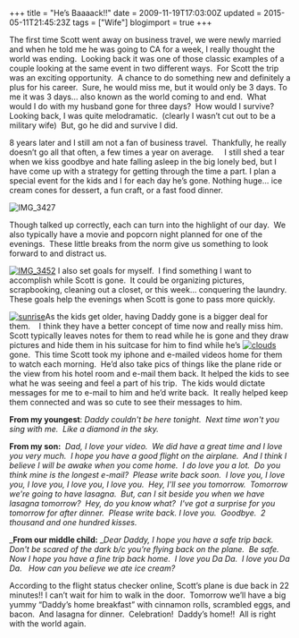 +++
title = "He’s Baaaack!!"
date = 2009-11-19T17:03:00Z
updated = 2015-05-11T21:45:23Z
tags = ["Wife"]
blogimport = true 
+++

The first time Scott went away on business travel, we were newly married and when he told me he was going to CA for a week, I really thought the world was ending.&#160; Looking back it was one of those classic examples of a couple looking at the same event in two different ways.&#160; For Scott the trip was an exciting opportunity.&#160; A chance to do something new and definitely a plus for his career.&#160; Sure, he would miss me, but it would only be 3 days. To me it was 3 days… also known as the world coming to and end.&#160; What would I do with my husband gone for three days?&#160; How would I survive?&#160; Looking back, I was quite melodramatic.&#160; (clearly I wasn’t cut out to be a military wife)&#160; But, go he did and survive I did. 

8 years later and I still am not a fan of business travel.&#160; Thankfully, he really doesn’t go all that often, a few times a year on average.&#160;&#160;&#160;&#160; I still shed a tear when we kiss goodbye and hate falling asleep in the big lonely bed, but I have come up with a strategy for getting through the time a part. I plan a special event for the kids and I for each day he’s gone. Nothing huge… ice cream cones for dessert, a fun craft, or a fast food dinner. 

![IMG_3427](https://latc.s3.amazonaws.com/wp-content/uploads/2009/11/IMG_3427.jpg "IMG_3427")

Though talked up correctly, each can turn into the highlight of our day.&#160; We also typically have a movie and popcorn night planned for one of the evenings.&#160; These little breaks from the norm give us something to look forward to and distract us.&#160; 

[![IMG_3452](https://latc.s3.amazonaws.com/wp-content/uploads/2009/11/IMG_34521.jpg "IMG_3452")](https://latc.s3.amazonaws.com/wp-content/uploads/2009/11/IMG_34521.jpg) I also set goals for myself.&#160; I find something I want to accomplish while Scott is gone.&#160; It could be organizing pictures, scrapbooking, cleaning out a closet, or this week… conquering the laundry.&#160; These goals help the evenings when Scott is gone to pass more quickly.&#160; 

[![sunrise](https://latc.s3.amazonaws.com/wp-content/uploads/2009/11/sunrise1.jpg "sunrise")](https://latc.s3.amazonaws.com/wp-content/uploads/2009/11/sunrise1.jpg)As the kids get older, having Daddy gone is a bigger deal for them.&#160;&#160;&#160; I think they have a better concept of time now and really miss him.&#160; Scott typically leaves notes for them to read while he is gone and they draw pictures and hide them in his suitcase for him to find while he’s [![clouds](https://latc.s3.amazonaws.com/wp-content/uploads/2009/11/clouds.jpg "clouds")](https://latc.s3.amazonaws.com/wp-content/uploads/2009/11/clouds.jpg)gone.&#160; This time Scott took my iphone and e-mailed videos home for them to watch each morning.&#160; He’d also take pics of things like the plane ride or the view from his hotel room and e-mail them back. It helped the kids to see what he was seeing and feel a part of his trip.&#160; The kids would dictate messages for me to e-mail to him and he’d write back.&#160; It really helped keep them connected and was so cute to see their messages to him.&#160; 

**From my youngest**: _Daddy couldn't be here tonight.&#160; Next time won't you sing with me.&#160; Like a diamond in the sky.&#160;_ 

**From my son:**&#160; _Dad, I love your video.&#160; We did have a great time and I love you very much.&#160; I hope you have a good flight on the airplane.&#160; And I think I believe I will be awake when you come home.&#160; I do love you a lot.&#160; Do you think mine is the longest e-mail?&#160; Please write back soon.&#160; I love you, I love you, I love you, I love you, I love you.&#160; Hey, I'll see you tomorrow.&#160; Tomorrow we're going to have lasagna.&#160; But, can I sit beside you when we have lasagna tomorrow?&#160; Hey, do you know what?&#160; I've got a surprise for you tomorrow for after dinner.&#160; Please write back. I love you.&#160; Goodbye.&#160; 2 thousand and one hundred kisses._

_**From our middle child:** __Dear Daddy, I hope you have a safe trip back.&#160; Don't be scared of the dark b/c you’re flying back on the plane.&#160; Be safe.&#160; Now I hope you have a fine trip back home.&#160; I love you Da Da.&#160; I love you Da Da.&#160;&#160; How can you believe we ate ice cream?_ 

According to the flight status checker online, Scott’s plane is due back in 22 minutes!! I can’t wait for him to walk in the door.&#160; Tomorrow we’ll have a big yummy “Daddy’s home breakfast” with cinnamon rolls, scrambled eggs, and bacon.&#160; And lasagna for dinner.&#160; Celebration!&#160; Daddy’s home!!&#160; All is right with the world again.
